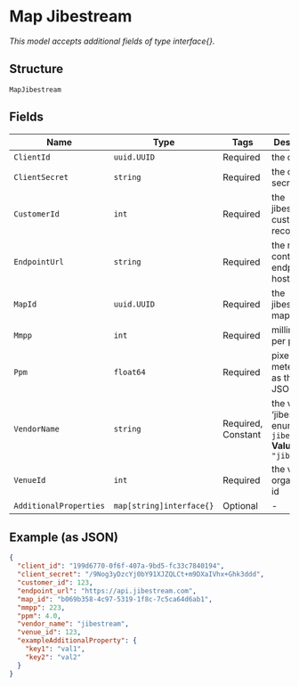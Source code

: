 
# Map Jibestream

*This model accepts additional fields of type interface{}.*

## Structure

`MapJibestream`

## Fields

| Name | Type | Tags | Description |
|  --- | --- | --- | --- |
| `ClientId` | `uuid.UUID` | Required | the client id |
| `ClientSecret` | `string` | Required | the client secret |
| `CustomerId` | `int` | Required | the jibestream customer record id |
| `EndpointUrl` | `string` | Required | the map contents endpoint host |
| `MapId` | `uuid.UUID` | Required | the jibestream map id |
| `Mmpp` | `int` | Required | millimeter per pixel |
| `Ppm` | `float64` | Required | pixel per meter, same as the map JSON value. |
| `VendorName` | `string` | Required, Constant | the vendor ‘jibestream’. enum: `jibestream`<br>**Value**: `"jibestream"` |
| `VenueId` | `int` | Required | the venue or organization id |
| `AdditionalProperties` | `map[string]interface{}` | Optional | - |

## Example (as JSON)

```json
{
  "client_id": "199d6770-0f6f-407a-9bd5-fc33c7840194",
  "client_secret": "/9Nog3yDzcYj0bY91XJZQLCt+m9DXaIVhx+Ghk3ddd",
  "customer_id": 123,
  "endpoint_url": "https://api.jibestream.com",
  "map_id": "b069b358-4c97-5319-1f8c-7c5ca64d6ab1",
  "mmpp": 223,
  "ppm": 4.0,
  "vendor_name": "jibestream",
  "venue_id": 123,
  "exampleAdditionalProperty": {
    "key1": "val1",
    "key2": "val2"
  }
}
```

